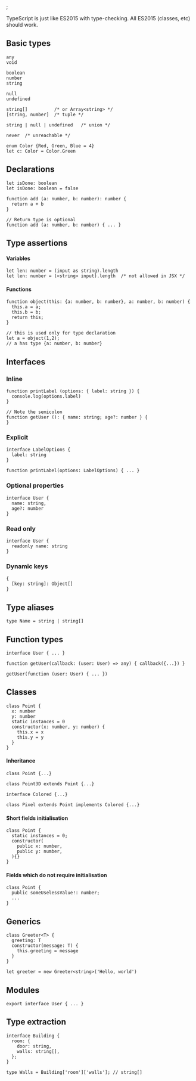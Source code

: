 ;

TypeScript is just like ES2015 with type-checking. All ES2015 (classes, etc) should work.

Basic types
-----------

    any
    void

    boolean
    number
    string

    null
    undefined

    string[]          /* or Array<string> */
    [string, number]  /* tuple */

    string | null | undefined   /* union */

    never  /* unreachable */

    enum Color {Red, Green, Blue = 4}
    let c: Color = Color.Green

Declarations
------------

    let isDone: boolean
    let isDone: boolean = false

    function add (a: number, b: number): number {
      return a + b
    }

    // Return type is optional
    function add (a: number, b: number) { ... }

Type assertions
---------------

#### Variables

    let len: number = (input as string).length
    let len: number = (<string> input).length  /* not allowed in JSX */

#### Functions

    function object(this: {a: number, b: number}, a: number, b: number) {
      this.a = a;
      this.b = b;
      return this;
    }

    // this is used only for type declaration
    let a = object(1,2);
    // a has type {a: number, b: number}

Interfaces
----------

### Inline

    function printLabel (options: { label: string }) {
      console.log(options.label)
    }

    // Note the semicolon
    function getUser (): { name: string; age?: number } {
    }

### Explicit

    interface LabelOptions {
      label: string
    }

    function printLabel(options: LabelOptions) { ... }

### Optional properties

    interface User {
      name: string,
      age?: number
    }

### Read only

    interface User {
      readonly name: string
    }

### Dynamic keys

    {
      [key: string]: Object[]
    }

Type aliases
------------

    type Name = string | string[]

Function types
--------------

    interface User { ... }

    function getUser(callback: (user: User) => any) { callback({...}) }

    getUser(function (user: User) { ... })

Classes
-------

    class Point {
      x: number
      y: number
      static instances = 0
      constructor(x: number, y: number) {
        this.x = x
        this.y = y
      }
    }

#### Inheritance

    class Point {...}

    class Point3D extends Point {...}

    interface Colored {...}

    class Pixel extends Point implements Colored {...}

#### Short fields initialisation

    class Point {
      static instances = 0;
      constructor(
        public x: number,
        public y: number,
      ){}
    }

#### Fields which do not require initialisation

    class Point {
      public someUselessValue!: number;
      ...
    }

Generics
--------

    class Greeter<T> {
      greeting: T
      constructor(message: T) {
        this.greeting = message
      }
    }

    let greeter = new Greeter<string>('Hello, world')

Modules
-------

    export interface User { ... }

Type extraction
---------------

    interface Building {
      room: {
        door: string,
        walls: string[],
      };
    }

    type Walls = Building['room']['walls']; // string[]
